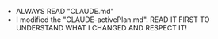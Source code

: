 - ALWAYS READ "CLAUDE.md"
- I modified the "CLAUDE-activePlan.md". READ IT FIRST TO UNDERSTAND WHAT I CHANGED AND RESPECT IT!